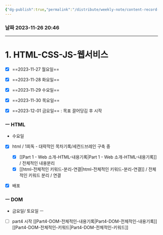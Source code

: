 ```yaml
---
{"dg-publish":true,"permalink":"/distribute/weekly-note/content-record-folder/2023-11-26-w4/","tags":["데일리-주간-기록"],"noteIcon":""}
---
```


### 날짜 2023-11-26 20:46


-----
# 1. HTML-CSS-JS-웹서비스


- [x] ==2023-11-27 월요일==
- [x] ==2023-11-28 화요일==
- [x] ==2023-11-29 수요일==
- [x] ==2023-11-30 목요일==
- [x] ==2023-12-01 금요일==
	: 목표 끌어당김 후 시작



### ㅡ HTML
- 수요일
- [x] html / 1회독 -  대략적인 목차기록/세컨드브레인 구축 중
	- [x] [[Part 1 - Web 소개-HTML-내용기록\|Part 1 - Web 소개-HTML-내용기록]] / 전체적인 내용분리 
	- [x] [[html-전체적인 키워드-분리-연결\|html-전체적인 키워드-분리-연결]] / 전체적인 키워드 분리 / 연결
- [x] 배포


### ㅡ DOM
- 금요일/ 토요일
ㅡ 
- [ ] part4 시작
	[[Part4-DOM-전체적인-내용기록\|Part4-DOM-전체적인-내용기록]]
	[[Part4-DOM-전체적인-키워드\|Part4-DOM-전체적인-키워드]]